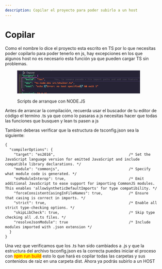 ```yaml
---
description: Copilar el proyecto para poder subirlo a un host
---
```


# Copilar

Como el nombre lo dice el proyecto esta escrito en TS por lo que necesitas poder copilarlo para poder tenerlo en js, hay excepciones en los que algunos host no es necesario esta función ya que pueden cargar TS sin problemas.

<figure><img src="../.gitbook/assets/Captura de pantalla 2023-12-03 162722.png" alt=""><figcaption><p>Scripts de arranque con NODE.JS</p></figcaption></figure>

Antes de arrancar la compilación, recuerda usar el buscador de tu editor de código el termino .ts ya que como lo pasaras a js necesitas hacer que todas las funciones que busquen y lean ts pasen a js

Tambien deberas verificar que la estructura de tsconfig.json sea la siguiente:

```json5
{
  "compilerOptions": {
    "target": "es2016",                                  /* Set the JavaScript language version for emitted JavaScript and include compatible library declarations. */
    "module": "commonjs",                                /* Specify what module code is generated. */
    "esModuleInterop": true,                             /* Emit additional JavaScript to ease support for importing CommonJS modules. This enables 'allowSyntheticDefaultImports' for type compatibility. */
    "forceConsistentCasingInFileNames": true,            /* Ensure that casing is correct in imports. */
    "strict": true,                                      /* Enable all strict type-checking options. */
    "skipLibCheck": true,                                /* Skip type checking all .d.ts files. */
    "resolveJsonModule": true                            /* Include modules imported with .json extension */
  }
}
```

Una vez que verificamos que los .ts han sido cambiados a .js y que la estructura del archivo tsconfig.json es la correcta puedes iniciar el proceso con <mark style="color:red;">npm run build</mark>  esto lo que hará es copilar todas las carpetas y sus contenidos de raíz en una carpeta dist. Ahora ya podrás subirlo a un HOST

